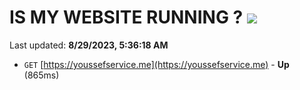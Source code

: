 # IS MY WEBSITE RUNNING ? [![](https://img.shields.io/static/v1?label=Sponsor&message=%E2%9D%A4&logo=GitHub&color=%23fe8e86)](https://github.com/sponsors/<username>)

Last updated: **8/29/2023, 5:36:18 AM**

- `GET` [https://youssefservice.me](https://youssefservice.me) - **Up** (865ms)
